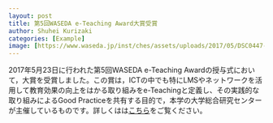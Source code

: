 ```yaml
---
layout: post
title: 第5回WASEDA e-Teaching Award大賞受賞
author: Shuhei Kurizaki
categories: [Example]
image: [https://www.waseda.jp/inst/ches/assets/uploads/2017/05/DSC0447-610x407.jpg]
---
```

<html lang="ja">

2017年5月23日に行われた第5回WASEDA e-Teaching Awardの授与式において，大賞を受賞しました。この賞は，ICTの中でも特にLMSやネットワークを活用して教育効果の向上をはかる取り組みをe-Teachingと定義し、その実践的な取り組みによるGood Practiceを共有する目的で，本学の大学総合研究センターが主催しているものです。詳しくはは[こちら](https://www.waseda.jp/inst/ches/assets/uploads/2019/05/2016e-TA_06_kurisaki.pdf)をご覧ください。
